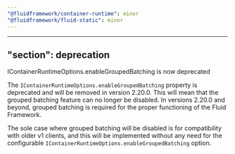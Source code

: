 ```yaml
---
"@fluidframework/container-runtime": minor
"@fluidframework/fluid-static": minor
---
```

---
"section": deprecation
---

IContainerRuntimeOptions.enableGroupedBatching is now deprecated

The `IContainerRuntimeOptions.enableGroupedBatching` property is deprecated and will be removed in version 2.20.0. This will mean that the grouped batching feature can no longer be disabled. In versions 2.20.0 and beyond, grouped batching is required for the proper functioning of the Fluid Framework.

The sole case where grouped batching will be disabled is for compatibility with older v1 clients, and this will be implemented without any need for the configurable `IContainerRuntimeOptions.enableGroupedBatching` option.
